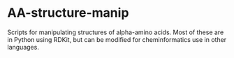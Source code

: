# AA-structure-manip
Scripts for manipulating structures of alpha-amino acids.
Most of these are in Python using RDKit, but can be modified for cheminformatics use in other languages.
